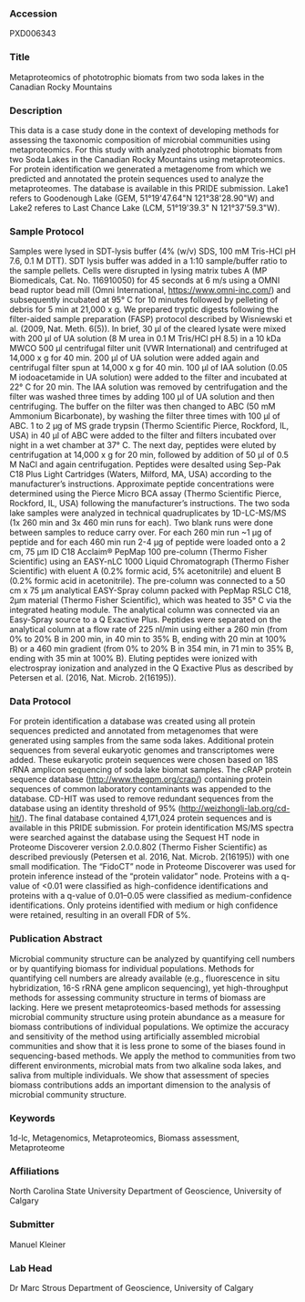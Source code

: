 ### Accession
PXD006343

### Title
Metaproteomics of phototrophic biomats from two soda lakes in the Canadian Rocky Mountains

### Description
This data is a case study done in the context of developing methods for assessing the taxonomic composition of microbial communities using metaproteomics. For this study with analyzed phototrophic biomats from two Soda Lakes in the Canadian Rocky Mountains using metaproteomics. For protein identification we generated a metagenome from which we predicted and annotated the protein sequences used to analyze the metaproteomes. The database is available in this PRIDE submission. Lake1 refers to Goodenough Lake (GEM, 51°19'47.64"N 121°38'28.90"W) and Lake2 referes to Last Chance Lake (LCM, 51°19'39.3" N 121°37'59.3"W).

### Sample Protocol
Samples were lysed in SDT-lysis buffer (4% (w/v) SDS, 100 mM Tris-HCl pH 7.6, 0.1 M DTT). SDT lysis buffer was added in a 1:10 sample/buffer ratio to the sample pellets. Cells were disrupted in lysing matrix tubes A (MP Biomedicals, Cat. No. 116910050) for 45 seconds at 6 m/s using a OMNI bead ruptor bead mill (Omni International, https://www.omni-inc.com/) and subsequently incubated at 95° C for 10 minutes followed by pelleting of debris for 5 min at 21,000 x g. We prepared tryptic digests following the filter-aided sample preparation (FASP) protocol described by Wisniewski et al.  (2009, Nat. Meth. 6(5)). In brief, 30 µl of the cleared lysate were mixed with 200 µl of UA solution (8 M urea in 0.1 M Tris/HCl pH 8.5) in a 10 kDa MWCO 500 µl centrifugal filter unit (VWR International) and centrifuged at 14,000 x g for 40 min. 200 µl of UA solution were added again and centrifugal filter spun at 14,000 x g for 40 min. 100 µl of IAA solution (0.05 M iodoacetamide in UA solution) were added to the filter and incubated at 22° C for 20 min. The IAA solution was removed by centrifugation and the filter was washed three times by adding 100 µl of UA solution and then centrifuging. The buffer on the filter was then changed to ABC (50 mM Ammonium Bicarbonate), by washing the filter three times with 100 µl of ABC. 1 to 2 µg of MS grade trypsin (Thermo Scientific Pierce, Rockford, IL, USA) in 40 µl of ABC were added to the filter and filters incubated over night in a wet chamber at 37° C. The next day, peptides were eluted by centrifugation at 14,000 x g for 20 min, followed by addition of 50 µl of 0.5 M NaCl and again centrifugation. Peptides were desalted using Sep-Pak C18 Plus Light Cartridges (Waters, Milford, MA, USA) according to the manufacturer’s instructions. Approximate peptide concentrations were determined using the Pierce Micro BCA assay (Thermo Scientific Pierce, Rockford, IL, USA) following the manufacturer’s instructions. The two soda lake samples were analyzed in technical quadruplicates by 1D-LC-MS/MS (1x 260 min and 3x 460 min runs for each). Two blank runs were done between samples to reduce carry over. For each 260 min run ~1 µg of peptide and for each 460 min run 2-4 µg of peptide were loaded onto a 2 cm, 75 µm ID C18 Acclaim® PepMap 100 pre-column (Thermo Fisher Scientific) using an EASY-nLC 1000 Liquid Chromatograph (Thermo Fisher Scientific) with eluent A (0.2% formic acid, 5% acetonitrile) and eluent B (0.2% formic acid in acetonitrile). The pre-column was connected to a 50 cm x 75 µm analytical EASY-Spray column packed with PepMap RSLC C18, 2µm material (Thermo Fisher Scientific), which was heated to 35° C via the integrated heating module. The analytical column was connected via an Easy-Spray source to a Q Exactive Plus. Peptides were separated on the analytical column at a flow rate of 225 nl/min using either a 260 min (from 0% to 20% B in 200 min, in 40 min to 35% B, ending with 20 min at 100% B) or a 460 min gradient (from 0% to 20% B in 354 min, in 71 min to 35% B, ending with 35 min at 100% B). Eluting peptides were ionized with electrospray ionization and analyzed in the Q Exactive Plus as described by Petersen et al. (2016, Nat. Microb. 2(16195)).

### Data Protocol
For protein identification a database was created using all protein sequences predicted and annotated from metagenomes that were generated using samples from the same soda lakes. Additional protein sequences from several eukaryotic genomes and transcriptomes were added. These eukaryotic protein sequences were chosen based on 18S rRNA amplicon sequencing of soda lake biomat samples. The cRAP protein sequence database (http://www.thegpm.org/crap/) containing protein sequences of common laboratory contaminants was appended to the database. CD-HIT was used to remove redundant sequences from the database using an identity threshold of 95% (http://weizhongli-lab.org/cd-hit/). The final database contained 4,171,024 protein sequences and is available in this PRIDE submission. For protein identification MS/MS spectra were searched against the database using the Sequest HT node in Proteome Discoverer version 2.0.0.802 (Thermo Fisher Scientific) as described previously (Petersen et al. 2016, Nat. Microb. 2(16195)) with one small modification. The “FidoCT” node in Proteome Discoverer was used for protein inference instead of the “protein validator” node. Proteins with a q-value of <0.01 were classified as high-confidence identifications and proteins with a q-value of 0.01–0.05 were classified as medium-confidence identifications. Only proteins identified with medium or high confidence were retained, resulting in an overall FDR of 5%.

### Publication Abstract
Microbial community structure can be analyzed by quantifying cell numbers or by quantifying biomass for individual populations. Methods for quantifying cell numbers are already available (e.g., fluorescence in situ hybridization, 16-S rRNA gene amplicon sequencing), yet high-throughput methods for assessing community structure in terms of biomass are lacking. Here we present metaproteomics-based methods for assessing microbial community structure using protein abundance as a measure for biomass contributions of individual populations. We optimize the accuracy and sensitivity of the method using artificially assembled microbial communities and show that it is less prone to some of the biases found in sequencing-based methods. We apply the method to communities from two different environments, microbial mats from two alkaline soda lakes, and saliva from multiple individuals. We show that assessment of species biomass contributions adds an important dimension to the analysis of microbial community structure.

### Keywords
1d-lc, Metagenomics, Metaproteomics, Biomass assessment, Metaproteome

### Affiliations
North Carolina State University
Department of Geoscience, University of Calgary

### Submitter
Manuel Kleiner

### Lab Head
Dr Marc Strous
Department of Geoscience, University of Calgary


